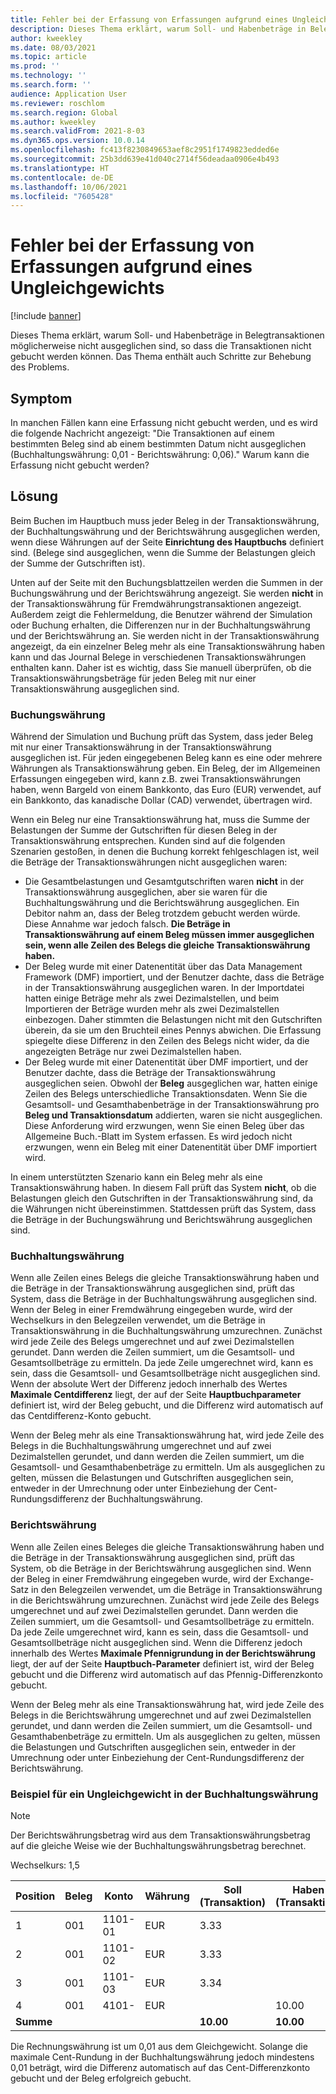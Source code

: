 ```yaml
---
title: Fehler bei der Erfassung von Erfassungen aufgrund eines Ungleichgewichts
description: Dieses Thema erklärt, warum Soll- und Habenbeträge in Belegtransaktionen möglicherweise nicht ausgeglichen sind, so dass die Transaktionen nicht gebucht werden können. Das Thema enthält auch Schritte zur Behebung des Problems.
author: kweekley
ms.date: 08/03/2021
ms.topic: article
ms.prod: ''
ms.technology: ''
ms.search.form: ''
audience: Application User
ms.reviewer: roschlom
ms.search.region: Global
ms.author: kweekley
ms.search.validFrom: 2021-8-03
ms.dyn365.ops.version: 10.0.14
ms.openlocfilehash: fc413f8230849653aef8c2951f1749823edded6e
ms.sourcegitcommit: 25b3dd639e41d040c2714f56deadaa0906e4b493
ms.translationtype: HT
ms.contentlocale: de-DE
ms.lasthandoff: 10/06/2021
ms.locfileid: "7605428"
---
```

# <a name="journal-posting-failure-because-of-imbalance"></a>Fehler bei der Erfassung von Erfassungen aufgrund eines Ungleichgewichts

[!include [banner](../includes/banner.md)]

Dieses Thema erklärt, warum Soll- und Habenbeträge in Belegtransaktionen möglicherweise nicht ausgeglichen sind, so dass die Transaktionen nicht gebucht werden können. Das Thema enthält auch Schritte zur Behebung des Problems.

## <a name="symptom"></a>Symptom

In manchen Fällen kann eine Erfassung nicht gebucht werden, und es wird die folgende Nachricht angezeigt: "Die Transaktionen auf einem bestimmten Beleg sind ab einem bestimmten Datum nicht ausgeglichen (Buchhaltungswährung: 0,01 - Berichtswährung: 0,06)." Warum kann die Erfassung nicht gebucht werden?

## <a name="resolution"></a>Lösung

Beim Buchen im Hauptbuch muss jeder Beleg in der Transaktionswährung, der Buchhaltungswährung und der Berichtswährung ausgeglichen werden, wenn diese Währungen auf der Seite **Einrichtung des Hauptbuchs** definiert sind. (Belege sind ausgeglichen, wenn die Summe der Belastungen gleich der Summe der Gutschriften ist).

Unten auf der Seite mit den Buchungsblattzeilen werden die Summen in der Buchungswährung und der Berichtswährung angezeigt. Sie werden **nicht** in der Transaktionswährung für Fremdwährungstransaktionen angezeigt. Außerdem zeigt die Fehlermeldung, die Benutzer während der Simulation oder Buchung erhalten, die Differenzen nur in der Buchhaltungswährung und der Berichtswährung an. Sie werden nicht in der Transaktionswährung angezeigt, da ein einzelner Beleg mehr als eine Transaktionswährung haben kann und das Journal Belege in verschiedenen Transaktionswährungen enthalten kann. Daher ist es wichtig, dass Sie manuell überprüfen, ob die Transaktionswährungsbeträge für jeden Beleg mit nur einer Transaktionswährung ausgeglichen sind.

### <a name="transaction-currency"></a>Buchungswährung

Während der Simulation und Buchung prüft das System, dass jeder Beleg mit nur einer Transaktionswährung in der Transaktionswährung ausgeglichen ist. Für jeden eingegebenen Beleg kann es eine oder mehrere Währungen als Transaktionswährung geben. Ein Beleg, der im Allgemeinen Erfassungen eingegeben wird, kann z.B. zwei Transaktionswährungen haben, wenn Bargeld von einem Bankkonto, das Euro (EUR) verwendet, auf ein Bankkonto, das kanadische Dollar (CAD) verwendet, übertragen wird.

Wenn ein Beleg nur eine Transaktionswährung hat, muss die Summe der Belastungen der Summe der Gutschriften für diesen Beleg in der Transaktionswährung entsprechen. Kunden sind auf die folgenden Szenarien gestoßen, in denen die Buchung korrekt fehlgeschlagen ist, weil die Beträge der Transaktionswährungen nicht ausgeglichen waren:

- Die Gesamtbelastungen und Gesamtgutschriften waren **nicht** in der Transaktionswährung ausgeglichen, aber sie waren für die Buchhaltungswährung und die Berichtswährung ausgeglichen. Ein Debitor nahm an, dass der Beleg trotzdem gebucht werden würde. Diese Annahme war jedoch falsch. **Die Beträge in Transaktionswährung auf einem Beleg müssen immer ausgeglichen sein, wenn alle Zeilen des Belegs die gleiche Transaktionswährung haben.**
- Der Beleg wurde mit einer Datenentität über das Data Management Framework (DMF) importiert, und der Benutzer dachte, dass die Beträge in der Transaktionswährung ausgeglichen waren. In der Importdatei hatten einige Beträge mehr als zwei Dezimalstellen, und beim Importieren der Beträge wurden mehr als zwei Dezimalstellen einbezogen. Daher stimmten die Belastungen nicht mit den Gutschriften überein, da sie um den Bruchteil eines Pennys abwichen. Die Erfassung spiegelte diese Differenz in den Zeilen des Belegs nicht wider, da die angezeigten Beträge nur zwei Dezimalstellen haben.
- Der Beleg wurde mit einer Datenentität über DMF importiert, und der Benutzer dachte, dass die Beträge der Transaktionswährung ausgeglichen seien. Obwohl der **Beleg** ausgeglichen war, hatten einige Zeilen des Belegs unterschiedliche Transaktionsdaten. Wenn Sie die Gesamtsoll- und Gesamthabenbeträge in der Transaktionswährung pro **Beleg und Transaktionsdatum** addierten, waren sie nicht ausgeglichen. Diese Anforderung wird erzwungen, wenn Sie einen Beleg über das Allgemeine Buch.-Blatt im System erfassen. Es wird jedoch nicht erzwungen, wenn ein Beleg mit einer Datenentität über DMF importiert wird.

In einem unterstützten Szenario kann ein Beleg mehr als eine Transaktionswährung haben. In diesem Fall prüft das System **nicht**, ob die Belastungen gleich den Gutschriften in der Transaktionswährung sind, da die Währungen nicht übereinstimmen. Stattdessen prüft das System, dass die Beträge in der Buchungswährung und Berichtswährung ausgeglichen sind.

### <a name="accounting-currency"></a>Buchhaltungswährung

Wenn alle Zeilen eines Belegs die gleiche Transaktionswährung haben und die Beträge in der Transaktionswährung ausgeglichen sind, prüft das System, dass die Beträge in der Buchhaltungswährung ausgeglichen sind. Wenn der Beleg in einer Fremdwährung eingegeben wurde, wird der Wechselkurs in den Belegzeilen verwendet, um die Beträge in Transaktionswährung in die Buchhaltungswährung umzurechnen. Zunächst wird jede Zeile des Belegs umgerechnet und auf zwei Dezimalstellen gerundet. Dann werden die Zeilen summiert, um die Gesamtsoll- und Gesamtsollbeträge zu ermitteln. Da jede Zeile umgerechnet wird, kann es sein, dass die Gesamtsoll- und Gesamtsollbeträge nicht ausgeglichen sind. Wenn der absolute Wert der Differenz jedoch innerhalb des Wertes **Maximale Centdifferenz** liegt, der auf der Seite **Hauptbuchparameter** definiert ist, wird der Beleg gebucht, und die Differenz wird automatisch auf das Centdifferenz-Konto gebucht.

Wenn der Beleg mehr als eine Transaktionswährung hat, wird jede Zeile des Belegs in die Buchhaltungswährung umgerechnet und auf zwei Dezimalstellen gerundet, und dann werden die Zeilen summiert, um die Gesamtsoll- und Gesamthabenbeträge zu ermitteln. Um als ausgeglichen zu gelten, müssen die Belastungen und Gutschriften ausgeglichen sein, entweder in der Umrechnung oder unter Einbeziehung der Cent-Rundungsdifferenz der Buchhaltungswährung.

### <a name="reporting-currency"></a>Berichtswährung

Wenn alle Zeilen eines Beleges die gleiche Transaktionswährung haben und die Beträge in der Transaktionswährung ausgeglichen sind, prüft das System, ob die Beträge in der Berichtswährung ausgeglichen sind. Wenn der Beleg in einer Fremdwährung eingegeben wurde, wird der Exchange-Satz in den Belegzeilen verwendet, um die Beträge in Transaktionswährung in die Berichtswährung umzurechnen. Zunächst wird jede Zeile des Belegs umgerechnet und auf zwei Dezimalstellen gerundet. Dann werden die Zeilen summiert, um die Gesamtsoll- und Gesamtsollbeträge zu ermitteln. Da jede Zeile umgerechnet wird, kann es sein, dass die Gesamtsoll- und Gesamtsollbeträge nicht ausgeglichen sind. Wenn die Differenz jedoch innerhalb des Wertes **Maximale Pfennigrundung in der Berichtswährung** liegt, der auf der Seite **Hauptbuch-Parameter** definiert ist, wird der Beleg gebucht und die Differenz wird automatisch auf das Pfennig-Differenzkonto gebucht.

Wenn der Beleg mehr als eine Transaktionswährung hat, wird jede Zeile des Belegs in die Berichtswährung umgerechnet und auf zwei Dezimalstellen gerundet, und dann werden die Zeilen summiert, um die Gesamtsoll- und Gesamthabenbeträge zu ermitteln. Um als ausgeglichen zu gelten, müssen die Belastungen und Gutschriften ausgeglichen sein, entweder in der Umrechnung oder unter Einbeziehung der Cent-Rundungsdifferenz der Berichtswährung.

### <a name="example-for-an-accounting-currency-imbalance"></a>Beispiel für ein Ungleichgewicht in der Buchhaltungswährung

> [!NOTE]
> Der Berichtswährungsbetrag wird aus dem Transaktionswährungsbetrag auf die gleiche Weise wie der Buchhaltungswährungsbetrag berechnet.

Wechselkurs: 1,5

| Position | Beleg | Konto | Währung | Soll (Transaktion) | Haben (Transaktion) | Soll (Buchhaltung) | Haben (Buchhaltung) |
|---|---|---|---|---|---|---|---|
| 1 | 001 | 1101-01 | EUR | 3.33 | | 5,00 (4,995) | |
| 2 | 001 | 1101-02 | EUR | 3.33 | | 5,00 (4,995) | |
| 3 | 001 | 1101-03 | EUR | 3.34 | | 5.01 | |
| 4 | 001 | 4101- | EUR | | 10.00 | | 15.00 |
| **Summe** | | | | **10.00** | **10.00** | **15.01** | **15.00** |

Die Rechnungswährung ist um 0,01 aus dem Gleichgewicht. Solange die maximale Cent-Rundung in der Buchhaltungswährung jedoch mindestens 0,01 beträgt, wird die Differenz automatisch auf das Cent-Differenzkonto gebucht und der Beleg erfolgreich gebucht.
